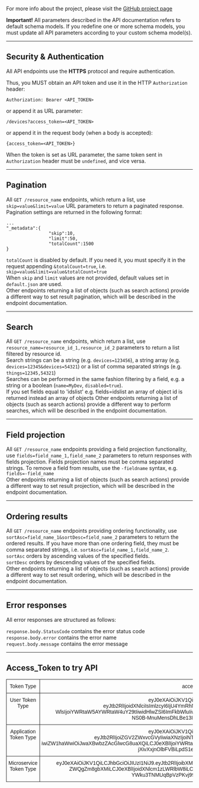 For more info about the project, please visit the [GitHub project page](https://github.com/smartenv-crs4/cmc)

**Important!** All parameters described in the API documentation refers to default schema models. If you redefine one or more 
schema models, you must update all API parameters according to your custom schema model(s).

***

Security & Authentication
-------------------------
All API endpoints use the **HTTPS** protocol and require authentication.

Thus, you MUST obtain an API token and use it in the HTTP `Authorization` header:

    Authorization: Bearer <API_TOKEN>

or append it as URL parameter:

    /devices?access_token=<API_TOKEN>

or append it in the request body (when a body is accepted):

    {access_token=<API_TOKEN>}

When the token is set as URL parameter, the same token sent in `Authorization` header must be `undefined`, and vice versa.

***

Pagination
-------------------------

All `GET /resource_name` endpoints, which return a list, use `skip=value&limit=value` URL parameters to return a paginated response.
Pagination settings are returned in the following format:

    ...
    "_metadata":{
                    "skip":10,
                    "limit":50,
                    "totalCount":1500
    }

`totalCount` is disabled by default. If you need it, you must specify it in the request appending `&totalCount=true`, i.e. `skip=value&limit=value&totalCount=true` <br>
When `skip` and `limit` values are not provided, default values set in `default.json` are used. <br>
Other endpoints returning a list of objects (such as search actions) provide a different way to set result pagination, which will be described in the endpoint documentation.

***

Search
-------------------------

All `GET /resource_name` endpoints,  which return a list, use `resource_name=resource_id_1,resource_id_2` parameters to return a list filtered by resource id. <br>
Search strings can be a string (e.g. `devices=123456`), a string array (e.g. `devices=12345&devices=54321`) or a list of comma separated strings (e.g. `things=12345,54321`) <br>
Searches can be performed in the same fashion filtering by a field, e.g. a string or a boolean (`name=MyDev`, `disabled=true`). <br>
If you set fields equal to 'idslist' e.g. fields=idslist an array of object id is returned instead an array of objects
Other endpoints returning a list of objects (such as search actions) provide a different way to perform searches, which will be described in the endpoint documentation.
***
 
Field projection
-------------------------

All `GET /resource_name` endpoints providing a field projection functionality, use `fields=field_name_1,field_name_2` parameters to return responses with fields projection.
Fields projection names must be comma separated strings. 
To remove a field from results, use the `-fieldname` syntax, e.g. `fields=-field_name` <br>
Other endpoints returning a list of objects (such as search actions) provide a different way to set result projection, which will be described in the endpoint documentation.

***

Ordering results
-------------------------

All `GET /resource_name` endpoints providing ordering functionality, use `sortAsc=field_name_1&sortDesc=field_name_2` parameters to return the ordered results. 
If you have more than one ordering field, they must be comma separated strings, i.e. `sortAsc=field_name_1,field_name_2`. <br>
`sortAsc` orders by ascending values of the specified fields. <br>
`sortDesc` orders by descending values of the specified fields. <br>
Other endpoints returning a list of objects (such as search actions) provide a different way to set result ordering, which will be described in the endpoint documentation.

***

Error responses
-----------------------
All error responses are structured as follows:

`response.body.StatusCode` contains the error status code <br>
`response.body.error` contains the error name <br>
`request.body.message` contains the error message

***

Access_Token to try API
-----------------------

<style type="text/css">
.tg  {border-collapse:collapse;border-spacing:0;}
.tg td{font-family:Arial, sans-serif;font-size:14px;padding:10px 5px;border-style:solid;border-width:1px;overflow:hidden;word-break:normal;}
.tg th{font-family:Arial, sans-serif;font-size:14px;font-weight:normal;padding:10px 5px;border-style:solid;border-width:1px;overflow:hidden;word-break:normal;}
.tg .tg-baqh{text-align:center;vertical-align:top}
</style>
<table class="tg">
  <tr>
    <th class="tg-baqh">Token Type</th>
    <th class="tg-baqh">access_token</th>
  </tr>
  <tr>
    <td class="tg-baqh">User Token Type</td>
    <td class="tg-baqh">eyJ0eXAiOiJKV1QiLCJhbGciOiJIUzI1NiJ9.<br>eyJtb2RlIjoidXNlciIsImlzcyI6IjU4YmRhNWMxMzk1YTNkMjdhYmVjMzQ5YiIsImVtY<br>WlsIjoiYWRtaW5AYWRtaW4uY29tIiwidHlwZSI6ImFkbWluIiwiZW5hYmxlZCI6dHJ1ZSwiZXhwIjoxNDkwMDE3MDcyNDY4fQ.<br>NS0B-MnuMensDhLBe13I3dxzKWvqQeKQ5Z49cqmIeXs</td>
  </tr>
  <tr>
    <td class="tg-baqh">Application Token Type</td>
    <td class="tg-baqh">eyJ0eXAiOiJKV1QiLCJhbGciOiJIUzI1NiJ9.<br>eyJtb2RlIjoiZGV2ZWxvcGVyIiwiaXNzIjoiNThjNmQyNGMxMWFmMTA4MWY2OTYwZTE3I<br>iwiZW1haWwiOiJwaXBwbzZAcGlwcG8uaXQiLCJ0eXBlIjoiYWRtaW5BcHAiLCJlbmFibGVkIjp0cnVlLCJleHAiOjE0OTAwMjk3NzMwNzh9.<br>jXivXxjnOlbFVBiLpdS1em2__EvS08Ms4pf5jtVz9Mo</td>
  </tr>
  <tr>
    <td class="tg-baqh">Microservice Token Type</td>
    <td class="tg-baqh">eyJ0eXAiOiJKV1QiLCJhbGciOiJIUzI1NiJ9.eyJtb2RlIjoibXMiLCJpc3MiOiJub3QgdXNlZCBmbyBtcyIsImVtYWlsIjoibm90IHVz<br>ZWQgZm8gbXMiLCJ0eXBlIjoidXNlcm1zLWRlbW8iLCJlbmFibGVkIjp0cnVlLCJleHAiOjE4MDYyMjgyOTE0NTR9.<br>YWku3TNMUqBpVzPKvj99o34gHRlPZiG51YWiqY1WTc8</td>
  </tr>  
</table>
